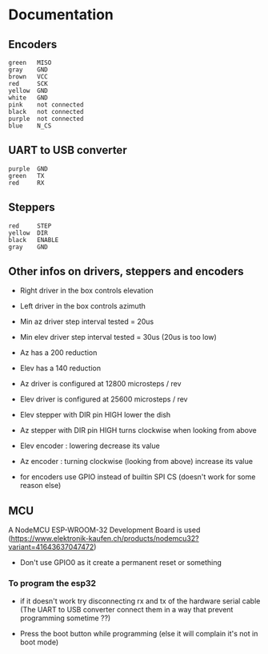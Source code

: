 # Documentation

## Encoders
    green   MISO
    gray    GND
    brown   VCC
    red     SCK
    yellow  GND
    white   GND
    pink    not connected
    black   not connected
    purple  not connected
    blue    N_CS

## UART to USB converter
    purple  GND
    green   TX
    red     RX
    
## Steppers
	red     STEP
	yellow  DIR
    black   ENABLE
	gray    GND
  
## Other infos on drivers, steppers and encoders
- Right driver in the box controls elevation
- Left driver in the box controls azimuth

- Min az driver step interval tested = 20us
- Min elev driver step interval tested = 30us (20us is too low)

- Az has a 200 reduction
- Elev has a 140 reduction

- Az driver is configured at 12800 microsteps / rev
- Elev driver is configured at 25600 microsteps / rev
  
- Elev stepper with DIR pin HIGH lower the dish
- Az stepper with DIR pin HIGH turns clockwise when looking from above
  
- Elev encoder : lowering decrease its value
- Az encoder : turning clockwise (looking from above) increase its value
  
- for encoders use GPIO instead of builtin SPI CS (doesn't work for some reason else)
 
## MCU
A NodeMCU ESP-WROOM-32 Development Board is used
(https://www.elektronik-kaufen.ch/products/nodemcu32?variant=41643637047472)

- Don't use GPIO0 as it create a permanent reset or something

### To program the esp32
- if it doesn't work try disconnecting rx and tx of the hardware serial cable (The UART to USB converter connect them in a way that prevent programming sometime ??)

- Press the boot button while programming (else it will complain it's not in boot mode)
